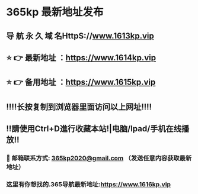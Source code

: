 # 365kp 最新地址发布 
## 导 航 永 久 域 名HttpS://www.1613kp.vip
## ⭐️ 👉 最新地址 ：https://www.1614kp.vip
## ⭐️ 👉 备用地址 ：https://www.1615kp.vip
## ‼️‼️长按复制到浏览器里面访问以上网址‼️‼️
## ‼️請使用Ctrl+D進行收藏本站!|电脑/Ipad/手机在线播放‼️
### 📧 邮箱联系方式: 365kp2020@gmail.com （发送任意内容获取最新地址）
### 这里有你想找的.365导航最新地址:https://www.1616kp.vip

